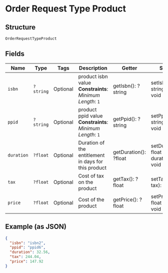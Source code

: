
# Order Request Type Product

## Structure

`OrderRequestTypeProduct`

## Fields

| Name | Type | Tags | Description | Getter | Setter |
|  --- | --- | --- | --- | --- | --- |
| `isbn` | `?string` | Optional | product isbn value<br>**Constraints**: *Minimum Length*: `1` | getIsbn(): ?string | setIsbn(?string isbn): void |
| `ppid` | `?string` | Optional | product ppid value<br>**Constraints**: *Minimum Length*: `1` | getPpid(): ?string | setPpid(?string ppid): void |
| `duration` | `?float` | Optional | Duration of the entitlement in days for this product | getDuration(): ?float | setDuration(?float duration): void |
| `tax` | `?float` | Optional | Cost of tax on the product | getTax(): ?float | setTax(?float tax): void |
| `price` | `?float` | Optional | Cost of the product | getPrice(): ?float | setPrice(?float price): void |

## Example (as JSON)

```json
{
  "isbn": "isbn2",
  "ppid": "ppid6",
  "duration": 32.56,
  "tax": 244.04,
  "price": 147.92
}
```

